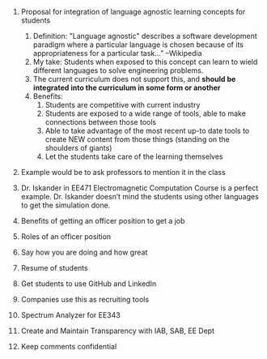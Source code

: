 1. Proposal for integration of language agnostic learning concepts for students 
    1. Definition:  "Language agnostic" describes a software development paradigm 
    where a particular language is chosen because of its 
    appropriateness for a particular task…” –Wikipedia
    2. My take: Students when exposed to this concept can learn to 
    wield different languages to solve engineering problems. 
    3. The current curriculum does not support this, and **should be
    integrated into the curriculum in some form or another**
    4. Benefits:
        1. Students are competitive with current industry
        2. Students are exposed to a wide range of tools, able to
            make connections between those tools
        3. Able to take advantage of the most recent up-to date tools to create
            NEW content from those things (standing on the shoulders of giants)
        4. Let the students take care of the learning themselves

2. Example would be to ask professors to mention it in the class
3.	Dr. Iskander in EE471 Electromagnetic Computation Course is a perfect example. Dr. Iskander doesn’t mind the students using other languages to get the simulation done.
4.	Benefits of getting an officer position to get a job
  1.	Roles of an officer position
  2.	Say how you are doing and how great
5.	Resume of students
6.	Get students to use GitHub and LinkedIn
  1.	Companies use this as recruiting tools
7.	Spectrum Analyzer for EE343
8.	Create and Maintain Transparency with IAB, SAB, EE Dept
  1.	Keep comments confidential
